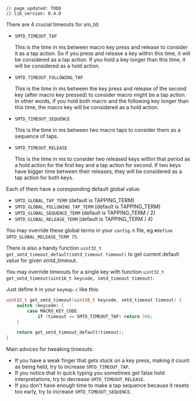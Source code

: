 ```
// page_updated: TODO
// lib_version: 0.4.0
```

There are 4 crucial timeouts for sm_td:

- `SMTD_TIMEOUT_TAP`

  This is the time in ms between macro key press and release to consider it as a tap action.
  So if you press and release a key within this time, it will be considered as a tap action. If you hold a key longer than this time, it will be considered as a hold action.


- `SMTD_TIMEOUT_FOLLOWING_TAP`

  This is the time in ms between the key press and release of the second key (after macro key pressed) to consider macro might be a tap action.
  In other words, if you hold both macro and the following key longer than this time, the macro key will be considered as a hold action. 


- `SMTD_TIMEOUT_SEQUENCE`

  This is the time in ms between two macro taps to consider them as a sequence of taps.


- `SMTD_TIMEOUT_RELEASE`

  This is the time in ms to consider two released keys within that period as a hold action for the first key and a tap action for second.
  If two keys have bigger time between their releases, they will be considered as a tap action for both keys.


Each of them have a coresponding default global value:
- `SMTD_GLOBAL_TAP_TERM` (default is TAPPING_TERM)
- `SMTD_GLOBAL_FOLLOWING_TAP_TERM` (default is TAPPING_TERM) 
- `SMTD_GLOBAL_SEQUENCE_TERM` (default is TAPPING_TERM / 2)
- `SMTD_GLOBAL_RELEASE_TERM` (default is TAPPING_TERM / 4)


You may override these global terms in your `config.h` file, eg `#define SMTD_GLOBAL_RELEASE_TERM 75`. 

There is also a handy function `uint32_t get_smtd_timeout_default(smtd_timeout timeout)` to get current default value for given smtd_timeout.

You may override timeouts for a single key with function `uint32_t get_smtd_timeout(uint16_t keycode, smtd_timeout timeout)`.

Just define it in your `keymap.c` like this:

```c
uint32_t get_smtd_timeout(uint16_t keycode, smtd_timeout timeout) {
    switch (keycode) {
        case MACRO_KEY_CODE:
            if (timeout == SMTD_TIMEOUT_TAP) return 300;
    }

    return get_smtd_timeout_default(timeout);
}
```

Main advices for tweaking timeouts:
- If you have a weak finger that gets stuck on a key press, making it count as being held, try to increase `SMTD_TIMEOUT_TAP`.
- If you notice that in quick typing you sometimes get false hold interpretations, try to decrease `SMTD_TIMEOUT_RELEASE`.
- If you don't have enough time to make a tap sequence because it resets too early, try to increase `SMTD_TIMEOUT_SEQUENCE`.
